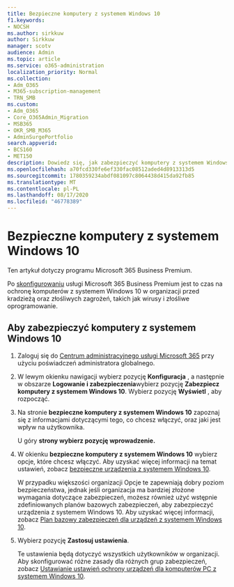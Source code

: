 ```yaml
---
title: Bezpieczne komputery z systemem Windows 10
f1.keywords:
- NOCSH
ms.author: sirkkuw
author: Sirkkuw
manager: scotv
audience: Admin
ms.topic: article
ms.service: o365-administration
localization_priority: Normal
ms.collection:
- Adm_O365
- M365-subscription-management
- TRN_SMB
ms.custom:
- Adm_O365
- Core_O365Admin_Migration
- MSB365
- OKR_SMB_M365
- AdminSurgePortfolio
search.appverid:
- BCS160
- MET150
description: Dowiedz się, jak zabezpieczyć komputery z systemem Windows 10 po skonfigurowaniu usługi Microsoft 365 Business Premium.
ms.openlocfilehash: a70fcd330fe6ef330fac08512aded4d8913313d5
ms.sourcegitcommit: 1780359234abdf081097c8064438d415da92fb85
ms.translationtype: MT
ms.contentlocale: pl-PL
ms.lasthandoff: 08/17/2020
ms.locfileid: "46778389"
---
```

# <a name="secure-windows-10-computers"></a>Bezpieczne komputery z systemem Windows 10

Ten artykuł dotyczy programu Microsoft 365 Business Premium.

Po [skonfigurowaniu](set-up.md) usługi Microsoft 365 Business Premium jest to czas na ochronę komputerów z systemem Windows 10 w organizacji przed kradzieżą oraz złośliwych zagrożeń, takich jak wirusy i złośliwe oprogramowanie.

## <a name="to-secure-your-windows-10-pcs"></a>Aby zabezpieczyć komputery z systemem Windows 10

1. Zaloguj się do [Centrum administracyjnego usługi Microsoft 365](https://admin.microsoft.com) przy użyciu poświadczeń administratora globalnego. 
2. W lewym okienku nawigacji wybierz pozycję **Konfiguracja** , a następnie w obszarze **Logowanie i zabezpieczenia**wybierz pozycję **Zabezpiecz komputery z systemem Windows 10**. Wybierz pozycję **Wyświetl** , aby rozpocząć.
3. Na stronie **bezpieczne komputery z systemem Windows 10** zapoznaj się z informacjami dotyczącymi tego, co chcesz włączyć, oraz jaki jest wpływ na użytkownika.

    U góry **strony wybierz pozycję wprowadzenie.**

4. W okienku **bezpieczne komputery z systemem Windows 10** wybierz opcje, które chcesz włączyć. Aby uzyskać więcej informacji na temat ustawień, zobacz [bezpieczne urządzenia z systemem Windows 10](secure-windows-10-devices.md). 
    
    W przypadku większości organizacji Opcje te zapewniają dobry poziom bezpieczeństwa, jednak jeśli organizacja ma bardziej złożone wymagania dotyczące zabezpieczeń, możesz również użyć wstępnie zdefiniowanych planów bazowych zabezpieczeń, aby zabezpieczyć urządzenia z systemem Windows 10. Aby uzyskać więcej informacji, zobacz [Plan bazowy zabezpieczeń dla urządzeń z systemem Windows 10](https://docs.microsoft.com/mem/intune/protect/security-baselines).   

1. Wybierz pozycję **Zastosuj ustawienia**.

    Te ustawienia będą dotyczyć wszystkich użytkowników w organizacji. Aby skonfigurować różne zasady dla różnych grup zabezpieczeń, zobacz [Ustawianie ustawień ochrony urządzeń dla komputerów PC z systemem Windows 10](protection-settings-for-windows-10-pcs.md).